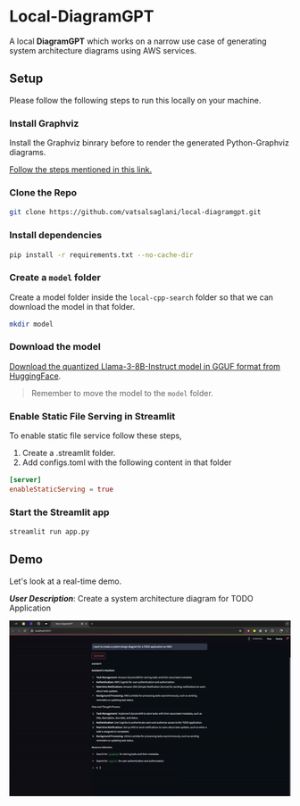 # Local-DiagramGPT

A local **DiagramGPT** which works on a narrow use case of generating system architecture diagrams using AWS services.

## Setup

Please follow the following steps to run this locally on your machine.

### Install Graphviz

Install the Graphviz binrary before to render the generated Python-Graphviz diagrams.

[Follow the steps mentioned in this link.](https://graphviz.org/download/)

### Clone the Repo

```sh
git clone https://github.com/vatsalsaglani/local-diagramgpt.git
```

### Install dependencies

```sh
pip install -r requirements.txt --no-cache-dir
```

### Create a `model` folder

Create a model folder inside the `local-cpp-search` folder so that we can download the model in that folder.

```sh
mkdir model
```

### Download the model

[Download the quantized Llama-3-8B-Instruct model in GGUF format from HuggingFace](https://huggingface.co/QuantFactory/Meta-Llama-3-8B-Instruct-GGUF/tree/main).

> Remember to move the model to the `model` folder.

### Enable Static File Serving in Streamlit

To enable static file service follow these steps,
1. Create a .streamlit folder.
2. Add configs.toml with the following content in that folder

```toml
[server]
enableStaticServing = true
```

### Start the Streamlit app

```sh
streamlit run app.py
```

## Demo

Let's look at a real-time demo.

**_User Description_**: Create a system architecture diagram for  TODO Application

![TODO System Architecture Diagram?](./assets/nano-diagram-gpt-4x-ezgif.com-video-to-gif-converter-2.gif)
